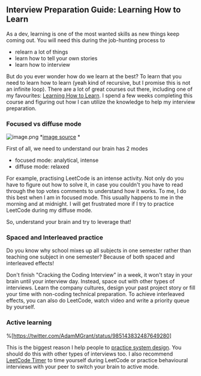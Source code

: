 ## Interview Preparation Guide: Learning How to Learn

As a dev, learning is one of the most wanted skills as new things keep coming out. You will need this during the job-hunting process to 

- relearn a lot of things
- learn how to tell your own stories
- learn how to interview

But do you ever wonder how do we learn at the best? To learn that you need to learn how to learn (yeah kind of recursive, but I promise this is not an infinite loop). There are a lot of great courses out there, including one of my favourites: [Learning How to Learn](https://www.coursera.org/learn/learning-how-to-learn). I spend a few weeks completing this course and figuring out how I can utilize the knowledge to help my interview preparation.

### Focused vs diffuse mode


![image.png](https://cdn.hashnode.com/res/hashnode/image/upload/v1644566291653/H2hft8p2H.png)
*[image source](https://barbaraoakley.com/wp-content/uploads/2018/02/10-Top-Ideas-to-Help-Your-Learning-and-10-Pitfalls-1.pdf)
*

First of all, we need to understand our brain has 2 modes
- focused mode: analytical, intense
- diffuse mode: relaxed

For example, practising LeetCode is an intense activity. Not only do you have to figure out how to solve it, in case you couldn't you have to read through the top votes comments to understand how it works. To me, I do this best when I am in focused mode. This usually happens to me in the morning and at midnight. I will get frustrated more if I try to practice LeetCode during my diffuse mode.

So, understand your brain and try to leverage that!

### Spaced and Interleaved practice

Do you know why school mixes up all subjects in one semester rather than teaching one subject in one semester? Because of both spaced and interleaved effects!

Don't finish "Cracking the Coding Interview" in a week, it won't stay in your brain until your interview day. Instead, space out with other types of interviews. Learn the company cultures, design your past project story or fill your time with non-coding technical preparation. To achieve interleaved effects, you can also do LeetCode, watch video and write a priority queue by yourself.

### Active learning

%[https://twitter.com/AdamMGrant/status/985143832487649280]

This is the biggest reason I help people to [practice system design](https://story.gaijineer.co/system-design-practice). You should do this with other types of interviews too. I also recommend [LeetCode Timer](https://chrome.google.com/webstore/detail/leetcode-timer/hihcjkhhlbmckhhnjamfomegbnlffcni?hl=en) to time yourself during LeetCode or practice behavioural interviews with your peer to switch your brain to active mode.

